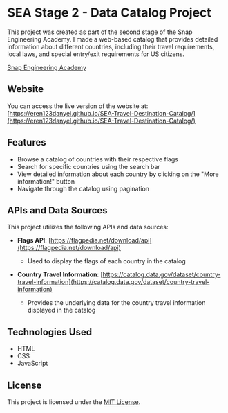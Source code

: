 # SEA Stage 2 - Data Catalog Project

This project was created as part of the second stage of the Snap Engineering Academy. I made a web-based catalog that provides detailed information about different countries, including their travel requirements, local laws, and special entry/exit requirements for US citizens.

[Snap Engineering Academy](https://snap.com/en-US/jobs/programs-and-events/snap-engineering-academy) 

## Website

You can access the live version of the website at: [https://eren123danyel.github.io/SEA-Travel-Destination-Catalog/](https://eren123danyel.github.io/SEA-Travel-Destination-Catalog/)

## Features

- Browse a catalog of countries with their respective flags
- Search for specific countries using the search bar
- View detailed information about each country by clicking on the "More information!" button
- Navigate through the catalog using pagination

## APIs and Data Sources

This project utilizes the following APIs and data sources:

- **Flags API**: [https://flagpedia.net/download/api](https://flagpedia.net/download/api)
  - Used to display the flags of each country in the catalog

- **Country Travel Information**: [https://catalog.data.gov/dataset/country-travel-information](https://catalog.data.gov/dataset/country-travel-information)
  - Provides the underlying data for the country travel information displayed in the catalog

## Technologies Used

- HTML
- CSS
- JavaScript

## License

This project is licensed under the [MIT License](https://raw.githubusercontent.com/eren123danyel/SEA-Travel-Destination-Catalog/main/LICENSE).